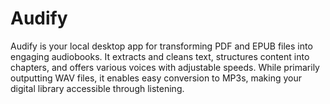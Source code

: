 # Audify
Audify is your local desktop app for transforming PDF and EPUB files into engaging audiobooks. It extracts and cleans text, structures content into chapters, and offers various voices with adjustable speeds. While primarily outputting WAV files, it enables easy conversion to MP3s, making your digital library accessible through listening.
